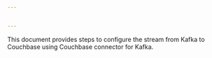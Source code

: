 ```yaml
---


---
```


<p>This document provides steps to configure the stream from Kafka to Couchbase using Couchbase connector for Kafka.</p>

